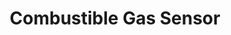 ---
model: HS1CG
vendor: Heiman
title: Combustible Gas Sensor
category: sensor
supports: gas, batterylow
image: /assets/images/devices/Heiman_HS1CG.jpg
zigbeemodel: ['GASSensor-EN','GASSensor-EM']
compatible: [z2m,zha,deconz]
mlink: http://www.heimantech.com/product/184.html
link: https://www.aliexpress.com/item/32840620167.html
link2: https://www.amazon.co.uk/HEIMAN-Zigbee-Detector-CombuStible-Sensor/dp/B07C6QYZ3W
link3: https://www.alibaba.com/product-detail/HEIMAN-HS1CG-Smart-home-zigbee-Natural_60379571509.html
---